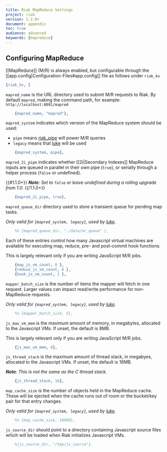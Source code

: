 ```yaml
---
title: Riak MapReduce Settings
project: riak
version: 1.2.0+
document: appendix
toc: true
audience: advanced
keywords: [mapreduce]
---
```


## Configuring MapReduce

[[MapReduce]] \(M/R) is always enabled, but configurable through the [[app.config|Configuration-Files#app.config]] file as follows under `riak_kv`

```erlang
{riak_kv, [
```

`mapred_name` is the URL directory used to submit M/R requests to Riak. By default `mapred`, making the command path, for example: `http://localhost:8091/mapred`

```erlang
    {mapred_name, "mapred"},
```

`mapred_system` indicates which version of the MapReduce system should be used:

* `pipe` means [riak_pipe](github.com/basho/riak_pipe) will power M/R queries
* `legacy` means that [luke](github.com/basho/luke) will be used

```erlang
    {mapred_system, pipe},
```

`mapred_2i_pipe` indicates whether [[2i|Secondary Indexes]] MapReduce inputs
are queued in parallel in their own pipe (`true`), or serially through a helper
process (`false` or undefined).

{{#1.1.0+}}
_**Note**: Set to `false` or leave undefined during a rolling upgrade from 1.0._
{{/1.1.0+}}

```erlang
    {mapred_2i_pipe, true},
```

`mapred_queue_dir` directory used to store a transient queue for pending map
tasks.

_Only valid for `{mapred_system, legacy}`, used by [luke](github.com/basho/luke)._

```erlang
    %% {mapred_queue_dir, "./data/mr_queue" },
```

Each of these entries control how many Javascript virtual machines
are available for executing map, reduce, pre- and post-commit hook
functions.

This is largely relevant only if you are writing JavaScript M/R jobs.

```erlang
    {map_js_vm_count, 8 },
    {reduce_js_vm_count, 6 },
    {hook_js_vm_count, 2 },
```

`mapper_batch_size` is the number of items the mapper will fetch in one
request. Larger values can impact read/write performance for non-MapReduce
requests.

_Only valid for `{mapred_system, legacy}`, used by [luke](github.com/basho/luke)._

```erlang
    %% {mapper_batch_size, 5},
```

`js_max_vm_mem` is the maximum amount of memory, in megabytes, allocated to
the Javascript VMs. If unset, the default is 8MB.

This is largely relevant only if you are writing JavaScript M/R jobs.

```erlang
    {js_max_vm_mem, 8},
```

`js_thread_stack` is the maximum amount of thread stack, in megabyes,
allocated to the Javascript VMs. If unset, the default is 16MB.

_**Note**: This is not the same as the C thread stack._

```erlang
    {js_thread_stack, 16},
```

`map_cache_size` is the number of objects held in the MapReduce cache.
These will be ejected when the cache runs out of room or the bucket/key
pair for that entry changes.

_Only valid for `{mapred_system, legacy}`, used by [luke](github.com/basho/luke)._

```erlang
    %% {map_cache_size, 10000},
```
`js_source_dir` should point to a directory containing Javascript source
files which will be loaded when Riak initializes Javascript VMs.

```erlang
    %{js_source_dir, "/tmp/js_source"},
```
